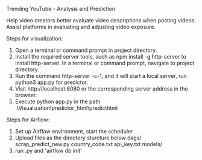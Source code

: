 Trending YouTube - Analysis and Prediction

Help video creators better evaluate video descriptions when posting videos.
Assist platforms in evaluating and adjusting video exposure.


Steps for visualization:
1. Open a terminal or command prompt in project directory.
2. Install the required server tools, such as npm install -g http-server to install http-server. In a terminal or command prompt, navigate to project directory.
3. Run the command http-server -c-1, and it will start a local server, run python3 app.py for predictor.
4. Visit http://localhost:8080 or the corresponding server address in the browser.
5. Execute python app.py in the path .\Visualization\predictor_html\predicthtml

Steps for Airflow:
1. Set up Airflow environment, start the scheduler
2. Upload files as the directory sturcture below
dags/
	scrap_predict_new.py
	country_code.txt
	api_key.txt
	models/
3. run .py and 'airflow db init'
